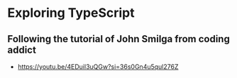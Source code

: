 # Exploring TypeScript

## Following the tutorial of John Smilga from coding addict
-  https://youtu.be/4EDuil3uQGw?si=36s0Gn4u5qul276Z